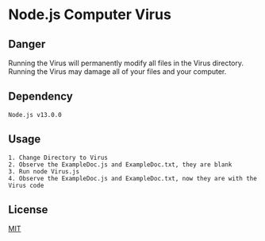 # Node.js Computer Virus

## Danger
Running the Virus will permanently modify all files in the Virus directory.    
Running the Virus may damage all of your files and your computer.

## Dependency
```
Node.js v13.0.0
```

## Usage

```
1. Change Directory to Virus
2. Observe the ExampleDoc.js and ExampleDoc.txt, they are blank
3. Run node Virus.js
4. Observe the ExampleDoc.js and ExampleDoc.txt, now they are with the Virus code
```

## License
[MIT](https://choosealicense.com/licenses/mit/)
